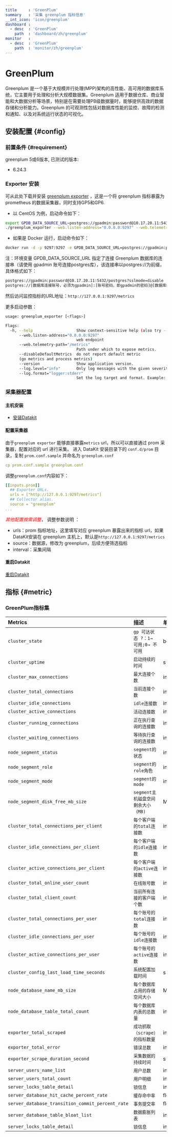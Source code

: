 ```yaml
---
title     : 'GreenPlum'
summary   : '采集 greenplum 指标信息'
__int_icon: 'icon/greenplum'
dashboard :
  - desc  : 'GreenPlum'
    path  : 'dashboard/zh/greenplum'
monitor   :
  - desc  : 'GreenPlum'
    path  : 'monitor/zh/greenplum'
---
```


<!-- markdownlint-disable MD025 -->
# GreenPlum
<!-- markdownlint-enable -->

Greenplum 是一个基于大规模并行处理(MPP)架构的高性能、高可用的数据库系统，它主要用于处理和分析大规模数据集。Greenplum 适用于数据仓库、商业智能和大数据分析等场景，特别是在需要处理PB级数据量时，能够提供高效的数据存储和分析能力。Greenplum 的可观测性包括对数据库性能的监控、故障的检测和通知、以及对系统运行状态的可视化。

## 安装配置 {#config}

### 前置条件 {#requirement}

greenplum 5或6版本, 已测试的版本:

- 6.24.3

### Exporter 安装

可从此处下载并安装 [greenplum exporter](https://github.com/tangyibo/greenplum_exporter/releases/tag/v1.1) ，这是一个将 greenplum 指标暴露为 prometheus 的数据采集器，同时支持GP5和GP6.

- 以 CentOS 为例，启动命令如下：

```bash
export GPDB_DATA_SOURCE_URL=postgres://gpadmin:password@10.17.20.11:5432/postgres?sslmode=disable
./greenplum_exporter --web.listen-address="0.0.0.0:9297" --web.telemetry-path="/metrics" --log.level=error
```

- 如果是 Docker 运行，启动命令如下：

```bash
docker run -d -p 9297:9297 -e GPDB_DATA_SOURCE_URL=postgres://gpadmin:password@10.17.20.11:5432/postgres?sslmode=disable inrgihc/greenplum-exporter:latest 
```

注：环境变量 GPDB_DATA_SOURCE_URL 指定了连接 Greenplum 数据库的连接串（请使用 gpadmin 账号连接postgres库），该连接串以postgres://为前缀，具体格式如下：

```bash
postgres://gpadmin:password@10.17.20.11:5432/postgres?sslmode=disable
postgres://[数据库连接账号，必须为gpadmin]:[账号密码，即gpadmin的密码]@[数据库的IP地址]:[数据库端口号]/[数据库名称，必须为postgres]?[参数名]=[参数值]&[参数名]=[参数值] 
```

然后访问监控指标的URL地址：`http://127.0.0.1:9297/metrics`

更多启动参数：

```bash
usage: greenplum_exporter [<flags>]

Flags:
  -h, --help                   Show context-sensitive help (also try --help-long and --help-man).
      --web.listen-address="0.0.0.0:9297"  
                               web endpoint
      --web.telemetry-path="/metrics"
                               Path under which to expose metrics.
      --disableDefaultMetrics  do not report default metric
      (go metrics and process metrics)
      --version                Show application version.
      --log.level="info"       Only log messages with the given severity or above. Valid levels: [debug, info, warn, error, fatal]
      --log.format="logger:stderr"  
                               Set the log target and format. Example: "logger:syslog?appname=bob&local=7" or "logger:stdout?json=true"
```

### 采集器配置

#### 主机安装

- [安装Datakit](https://docs.guance.com/datakit/datakit-install/)
  
#### 配置采集器
由于`greenplum exporter` 能够直接暴露`metrics` url，所以可以直接通过 prom 采集器，配置对应的 url 进行采集。
进入 DataKit 安装目录下的 `conf.d/prom` 目录，复制 `prom.conf.sample` 并命名为 `greenplum.conf`

``` yaml
cp prom.conf.sample greenplum.conf
```

调整`greenplum.conf`内容如下：

```yaml
[[inputs.prom]]
  ## Exporter URLs.
  urls = ["http://127.0.0.1:9297/metrics"]
  ## Collector alias.
  source = "greenplum"
...
```

<!-- markdownlint-disable MD033 -->
<font color="red">*其他配置按需调整*</font>，
调整参数说明 ：
<!-- markdownlint-enable -->
- urls：prom 指标地址，这里填写对应 greenplum 暴露出来的指标 url，如果DataKit安装在 greenplum 主机上，默认是`http://127.0.0.1:9297/metrics`
- source：数据源，修改为 greenplum，后续方便筛选指标
- interval：采集间隔

#### 重启Datakit

[重启Datakit](https://docs.guance.com/datakit/datakit-service-how-to/#manage-service)

## 指标 {#metric}

### GreenPlum指标集

| Metrics | 描述 |单位 |
|:--------|:-----|:-- |
|`cluster_state`|`gp 可达状态 ?：1→ 可用;0→ 不可用`|boolean |
|`cluster_uptime`|`启动持续的时间`| s |
|`cluster_max_connections`|`最大连接个数`| int |
|`cluster_total_connections`|`当前连接个数`| int |
|`cluster_idle_connections`|`idle连接数`| int |
|`cluster_active_connections`|`活动连接数`| int |
|`cluster_running_connections`|`正在执行查询的连接数`| int |
|`cluster_waiting_connections`|`等待执行查询的连接数`| int |
|`node_segment_status`|`segment的状态`| int |
|`node_segment_role`|`segment的role角色`| int |
|`node_segment_mode`|`segment的mode`| int |
|`node_segment_disk_free_mb_size`|`segment主机磁盘空间剩余大小（MB)`| MB |
|`cluster_total_connections_per_client`|`每个客户端的total连接数`| int |
|`cluster_idle_connections_per_client`|`每个客户端的idle连接数`| int |
|`cluster_active_connections_per_client`|`每个客户端的active连接数`| int |
|`cluster_total_online_user_count`|`在线账号数`| int |
|`cluster_total_client_count`|`当前所有连接的客户端个数`| int |
|`cluster_total_connections_per_user`|`每个账号的total连接数`| int |
|`cluster_idle_connections_per_user`|`每个账号的idle连接数`| int |
|`cluster_active_connections_per_user`|`每个账号的active连接数`| int |
|`cluster_config_last_load_time_seconds`|`系统配置加载时间`| s |
|`node_database_name_mb_size`|`每个数据库占用的存储空间大小`| MB |
|`node_database_table_total_count`|`每个数据库内表的总数量`| int |
|`exporter_total_scraped`|`成功抓取（scrape）的指标数量`| int |
|`exporter_total_error`|`错误总数`| int |
|`exporter_scrape_duration_second`|`采集数据的持续时间`| s |
|`server_users_name_list`|`用户总数`| int |
|`server_users_total_count`|`用户明细`| int |
|`server_locks_table_detail`|`锁信息`| int |
|`server_database_hit_cache_percent_rate`|`缓存命中率`| float |
|`server_database_transition_commit_percent_rate`|`事务提交率`| float |
|`server_database_table_bloat_list`|`数据膨胀列表`| int |
|`server_locks_table_detail`|`锁信息`| int |
